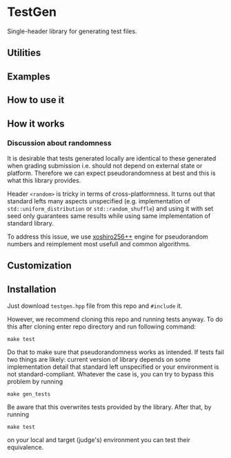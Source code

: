 # TestGen

Single-header library for generating test files.

## Utilities

## Examples

## How to use it

## How it works

### Discussion about randomness
It is desirable that tests generated locally are identical to these generated when grading submission i.e. should not depend on external state or platform. Therefore we can expect pseudorandomness at best and this is what this library provides.

Header `<random>` is tricky in terms of cross-platformness. It turns out that standard lefts many aspects unspecified (e.g. implementation of `std::uniform_distribution` or `std::random_shuffle`) and using it with set seed only guarantees same results while using same implementation of standard library.

To address this issue, we use [xoshiro256++](https://prng.di.unimi.it/) engine for pseudorandom numbers and reimplement most usefull and common algorithms.

## Customization

## Installation

Just download `testgen.hpp` file from this repo and `#include` it.

However, we recommend cloning this repo and running tests anyway. To do this after cloning enter repo directory and run following command:

    make test

Do that to make sure that pseudorandomness works as intended. If tests fail two things are likely: current version of library depends on some implementation detail that standard left unspecified or your environment is not standard-compliant. Whatever the case is, you can try to bypass this problem by running

    make gen_tests

Be aware that this overwrites tests provided by the library. After that, by running

    make test

on your local and target (judge's) environment you can test their equivalence.